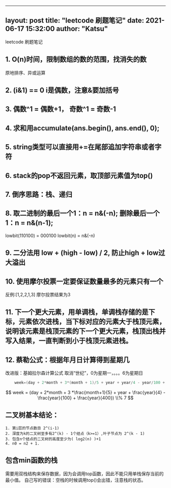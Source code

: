
---
layout:     post
title:      "leetcode 刷题笔记"
date:       2021-06-17 15:32:00
author:     "Katsu"
---

leetcode 刷题笔记
## 1. O(n)时间，限制数组的数的范围，找消失的数
原地排序、异或运算

## 2. (i&1) == 0   i是偶数，注意&要加括号

## 3. 偶数^1 = 偶数+1， 奇数^1 = 奇数-1

## 4. 求和用accumulate(ans.begin(), ans.end(), 0);

## 5. string类型可以直接用+=在尾部追加字符串或者字符

## 6. stack的pop不返回元素，取顶部元素值为top()

## 7. 倒序思路：栈、递归

## 8. 取二进制的最后一个1：n = n&(-n);  删除最后一个1：n = n&(n-1);
lowbit(110100) = 000100
lowbit(n) = n&(-n)

## 9. 二分法用 low + (high - low) / 2, 防止high + low过大溢出

## 10. 使用摩尔投票一定要保证数量最多的元素只有一个
反例:[1,2,2,1,3]  摩尔投票结果为3

## 11. 下一个更大元素，用单调栈，单调栈存储的是下标，元素依次进栈，当下标对应的元素大于栈顶元素，说明该元素是栈顶元素的下一个更大元素，栈顶出栈并写入结果，一直判断到小于栈顶元素进栈。

## 12. 蔡勒公式：根据年月日计算得到星期几
改进版：基姆拉尔森计算公式   取消“世纪”，0为星期一，。。。6为星期日
```c++
    week=(day + 2*month + 3*(month + 1)/5 + year + year/4 - year/100 + year/400) % 7
```
$$ week = (day + 2*month + 3 *\frac{month+1}{5} + year + \frac{year}{4} - \frac{year}{100} + \frac{year}{400}) \\% 7 $$

## 二叉树基本结论：
    1. 第i层的节点数目 2^(i-1)
    2. 深度为k的二叉树至多有2^(k) - 1个结点（k>=1）,叶子节点为 2^(k - 1)
    3. 包含n个结点的二叉树的高度至少为( log2(n) )+1
    4. n0 = n2 + 1.



## 包含min函数的栈
需要用双栈结构来保存数据，因为会调用top函数，因此不能只用单栈保存当前的最小值。
自己写的错误：空栈的时候调用top()会出错，注意栈的状态。


